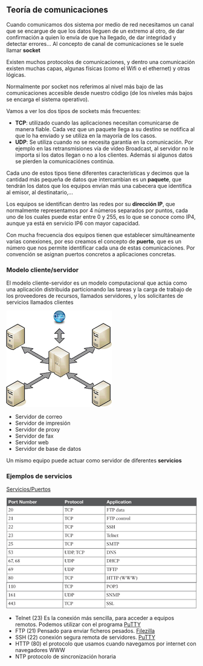 ## Teoría de comunicaciones

Cuando comunicamos dos sistema por medio de red necesitamos un canal que se encargue de que los datos lleguen de un extremo al otro, de dar confirmación a quien lo envía de que ha llegado, de dar integridad y detectar errores... Al concepto de canal de comunicaciones se le suele llamar **socket**

Existen muchos protocolos de comunicaciones, y dentro una comunicación existen muchas capas, algunas físicas (como el Wifi o el ethernet) y otras lógicas.

Normalmente por socket nos referimos al nivel más bajo de las comunicaciones accesible desde nuestro código (de los niveles más bajos se encarga el sistema operativo).

Vamos a ver los dos tipos de sockets más frecuentes:

* **TCP**: utilizado cuando las aplicaciones necesitan comunicarse de manera fiable. Cada vez que un paquete llega a su destino se notifica al que lo ha enviado y se utiliza en la mayoría de los casos.
* **UDP**: Se utiliza cuando no se necesita garantía en la comunicación. Por ejemplo en las retransmisiones vía de vídeo Broadcast, al servidor no le importa si los datos llegan o no a los clientes. Además si algunos datos se pierden la comunicaciónes continúa.
    
Cada uno de estos tipos tiene diferentes características y decimos que la cantidad más pequeña de datos que intercambian es un **paquete**, que tendrán los datos que los equipos envían más una cabecera que identifica al emisor, al destinatario,...

Los equipos se identifican dentro las redes por su **dirección IP**, que normalmente representamos por 4 números separados por puntos, cada uno de los cuales puede estar entre 0 y 255, es lo que se conoce como IP4, aunque ya está en servicio IP6 con mayor capacidad.

Con mucha frecuencia dos equipos tienen que establecer simultáneamente varias conexiones, por eso creamos el concepto de **puerto**, que es un número que nos permite identificar cada una de estas comunicaciones. Por convención se asignan puertos concretos a aplicaciones concretas.    
    
### Modelo cliente/servidor

El modelo cliente-servidor es un modelo computacional que actúa como una aplicación distribuida particionando las tareas y la carga de trabajo de los proveedores de recursos, llamados servidores, y los solicitantes de servicios llamados clientes

![](./images/Servidores.png)

* Servidor de correo
* Servidor de impresión
* Servidor de proxy
* Servidor de fax
* Servidor web
* Servidor de base de datos

Un mismo equipo puede actuar como servidor de diferentes **servicios**


### Ejemplos de servicios

[Servicios/Puertos](https://en.wikipedia.org/wiki/List_of_TCP_and_UDP_port_numbers)

![Protocolos.jpg](./images/Protocolos.jpg)

* Telnet (23) Es la conexión más sencilla, para acceder a equipos remotos. Podemos utilizar con el programa [PuTTY](https://www.chiark.greenend.org.uk/~sgtatham/putty/latest.html)
* FTP (21) Pensado para enviar ficheros pesados. [Filezilla](https://filezilla-project.org/)
* SSH (22) conexión segura remota de servidores. [PuTTY](https://www.chiark.greenend.org.uk/~sgtatham/putty/latest.html)
* HTTP (80) el protocolo que usamos cuando navegamos por internet con navegadores WWW
* NTP protocolo de sincronización horaria



